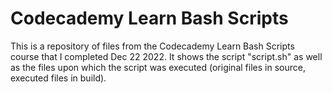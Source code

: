 # Codecademy Learn Bash Scripts

This is a repository of files from the Codecademy Learn Bash Scripts course that I completed Dec 22 2022. It shows the script "script.sh" as well as the files upon which the script was executed (original files in source, executed files in build).
